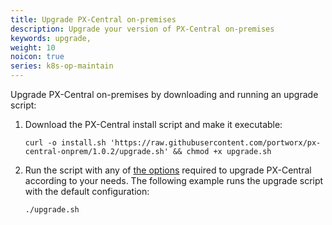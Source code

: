 ```yaml
---
title: Upgrade PX-Central on-premises
description: Upgrade your version of PX-Central on-premises
keywords: upgrade, 
weight: 10
noicon: true
series: k8s-op-maintain
---
```


Upgrade PX-Central on-premises by downloading and running an upgrade script:

1. Download the PX-Central install script and make it executable:

    ```text
    curl -o install.sh 'https://raw.githubusercontent.com/portworx/px-central-onprem/1.0.2/upgrade.sh' && chmod +x upgrade.sh
    ```

2. Run the script with any of [the options](/portworx-install-with-kubernetes/operate-and-maintain-on-kubernetes/pxcentral-onprem/upgrade/upgrade-script-reference/) required to upgrade PX-Central according to your needs. The following example runs the upgrade script with the default configuration:

    ```text
    ./upgrade.sh
    ```